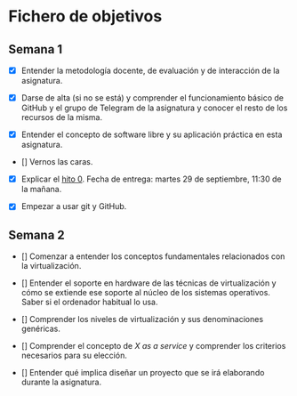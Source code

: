# Fichero de objetivos

## Semana 1
* [X] Entender la metodología docente, de evaluación y de interacción de la asignatura.

* [X] Darse de alta (si no se está) y comprender el funcionamiento básico de GitHub y el grupo de Telegram de la asignatura y conocer el resto de los recursos de la misma.

* [X] Entender el concepto de software libre y su aplicación práctica en esta asignatura.

* [] Vernos las caras.

* [X] Explicar el [hito 0](http://jj.github.io/IV/documentos/proyecto/0.Repositorio). Fecha de entrega: martes 29 de septiembre, 11:30 de la mañana.

* [X] Empezar a usar git y GitHub.

## Semana 2
* [] Comenzar a entender los conceptos fundamentales relacionados con la virtualización.

* [] Entender el soporte en hardware de las técnicas de virtualización y cómo se extiende ese soporte al núcleo de los sistemas operativos. Saber si el ordenador habitual lo usa.

* [] Comprender los niveles de virtualización y sus denominaciones genéricas.

* [] Comprender el concepto de *X as a service* y comprender los criterios necesarios para su elección.

* [] Entender qué implica diseñar un proyecto que se irá elaborando durante la asignatura.